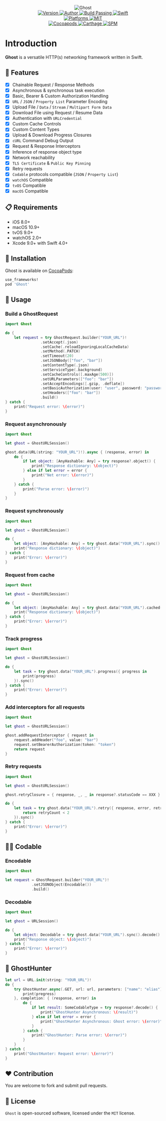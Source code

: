 
<p align="center">
  <img src="./Assets/Ghost.jpg" alt="Ghost">
  <br/><a href="https://cocoapods.org/pods/Ghost">
  <img alt="Version" src="https://img.shields.io/badge/version-1.2.0-brightgreen.svg">
  <img alt="Author" src="https://img.shields.io/badge/author-Meniny-blue.svg">
  <img alt="Build Passing" src="https://img.shields.io/badge/build-passing-brightgreen.svg">
  <img alt="Swift" src="https://img.shields.io/badge/swift-4.0%2B-orange.svg">
  <br/>
  <img alt="Platforms" src="https://img.shields.io/badge/platform-macOS%20%7C%20iOS%20%7C%20watchOS%20%7C%20tvOS-lightgrey.svg">
  <img alt="MIT" src="https://img.shields.io/badge/license-MIT-blue.svg">
  <br/>
  <img alt="Cocoapods" src="https://img.shields.io/badge/cocoapods-compatible-brightgreen.svg">
  <img alt="Carthage" src="https://img.shields.io/badge/carthage-working%20on-red.svg">
  <img alt="SPM" src="https://img.shields.io/badge/swift%20package%20manager-compatible-brightgreen.svg">
  </a>
</p>

# Introduction

**Ghost** is a versatile HTTP(s) networking framework written in Swift.

## 🌟 Features

- [x] Chainable Request / Response Methods
- [x] Asynchronous & synchronous task execution
- [x] Basic, Bearer & Custom Authorization Handling
- [x] `URL` / `JSON` / `Property List` Parameter Encoding
- [x] Upload File / `Data` / `Stream` / `Multipart Form Data`
- [x] Download File using Request / Resume Data
- [x] Authentication with `URLCredential`
- [x] Custom Cache Controls
- [x] Custom Content Types
- [x] Upload & Download Progress Closures
- [x] `cURL` Command Debug Output
- [x] Request & Response Interceptors
- [x] Inference of response object type
- [x] Network reachability
- [x] `TLS Certificate` & `Public Key Pinning`
- [x] Retry requests
- [x] `Codable` protocols compatible (`JSON` / `Property List`)
- [x] `watchOS` Compatible
- [x] `tvOS` Compatible
- [x] `macOS` Compatible

## 📋 Requirements

- iOS 8.0+
- macOS 10.9+
- tvOS 9.0+
- watchOS 2.0+
- Xcode 9.0+ with Swift 4.0+

## 📲 Installation

Ghost is available on [CocoaPods](https://cocoapods.org):

```ruby
use_frameworks!
pod 'Ghost'
```

## 🔧 Usage

### Build a GhostRequest

```swift
import Ghost

do {
    let request = try GhostRequest.builder("YOUR_URL")!
                .setAccept(.json)
                .setCache(.reloadIgnoringLocalCacheData)
                .setMethod(.PATCH)
                .setTimeout(20)
                .setJSONBody(["foo", "bar"])
                .setContentType(.json)
                .setServiceType(.background)
                .setCacheControls([.maxAge(500)])
                .setURLParameters(["foo": "bar"])
                .setAcceptEncodings([.gzip, .deflate])
                .setBasicAuthorization(user: "user", password: "password")
                .setHeaders(["foo": "bar"])
                .build()
} catch {
    print("Request error: \(error)")
}
```

### Request asynchronously

```swift
import Ghost

let ghost = GhostURLSession()

ghost.data(URL(string: "YOUR_URL")!).async { (response, error) in
    do {
        if let object: [AnyHashable: Any] = try response?.object() {
            print("Response dictionary: \(object)")
        } else if let error = error {
            print("Net error: \(error)")
        }
    } catch {
        print("Parse error: \(error)")
    }
}
```

### Request synchronously

```swift
import Ghost

let ghost = GhostURLSession()

do {
    let object: [AnyHashable: Any] = try ghost.data("YOUR_URL").sync().object()
    print("Response dictionary: \(object)")
} catch {
    print("Error: \(error)")
}
```

### Request from cache

```swift
import Ghost

let ghost = GhostURLSession()

do {
    let object: [AnyHashable: Any] = try ghost.data("YOUR_URL").cached().object()
    print("Response dictionary: \(object)")
} catch {
    print("Error: \(error)")
}
```

### Track progress

```swift
import Ghost

let ghost = GhostURLSession()

do {
    let task = try ghost.data("YOUR_URL").progress({ progress in
        print(progress)
    }).sync()
} catch {
    print("Error: \(error)")
}
```

### Add interceptors for all requests

```swift
import Ghost

let ghost = GhostURLSession()

ghost.addRequestInterceptor { request in
    request.addHeader("foo", value: "bar")
    request.setBearerAuthorization(token: "token")
    return request
}
```

### Retry requests

```swift
import Ghost

let ghost = GhostURLSession()

ghost.retryClosure = { response, _, _ in response?.statusCode == XXX }

do {
    let task = try ghost.data("YOUR_URL").retry({ response, error, retryCount in
        return retryCount < 2
    }).sync()
} catch {
    print("Error: \(error)")
}
```

## 🧙‍♂️ Codable

### Encodable

```swift
import Ghost

let request = GhostRequest.builder("YOUR_URL")!
            .setJSONObject(Encodable())
            .build()
```

### Decodable

```swift
import Ghost

let ghost = URLSession()

do {
    let object: Decodable = try ghost.data("YOUR_URL").sync().decode()
    print("Response object: \(object)")
} catch {
    print("Error: \(error)")
}
```

## 🌙 GhostHunter

```swift
let url = URL.init(string: "YOUR_URL")!
do {
    try GhostHunter.async(.GET, url: url, parameters: ["name": "elias"], headers: ["Content-Type": "text/json"], progress: { (pregress) in
        print(pregress)
    }, completion: { (response, error) in
        do {
            if let result: SomeCodableType = try response?.decode() {
                print("GhostHunter Asynchronous: \(result)")
            } else if let error = error {
                print("GhostHunter Asynchronous: Ghost error: \(error)")
            }
        } catch {
            print("GhostHunter: Parse error: \(error)")
        }
    }
} catch {
    print("GhostHunter: Request error: \(error)")
}
```

## ❤️ Contribution

You are welcome to fork and submit pull requests.

## 🔖 License

`Ghost` is open-sourced software, licensed under the `MIT` license.
